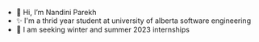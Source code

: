 - 👋 Hi, I’m Nandini Parekh
- ✨ I'm a thrid year student at university of alberta software engineering 
- 🦄 I am seeking winter and summer 2023 internships
